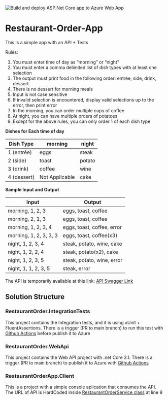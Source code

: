 ![Build and deploy ASP.Net Core app to Azure Web App](https://github.com/andersonnichele/Restaurant-Order-App/workflows/Build%20and%20deploy%20ASP.Net%20Core%20app%20to%20Azure%20Web%20App%20-%20restaurantorderapp/badge.svg?branch=main)

# Restaurant-Order-App

This is a simple app with an API + Tests

Rules:
1. You must enter time of day as “morning” or “night”
2. You must enter a comma delimited list of dish types with at least one selection
3. The output must print food in the following order: entrée, side, drink, dessert
4. There is no dessert for morning meals
5. Input is not case sensitive
6. If invalid selection is encountered, display valid selections up to the error, then print error
7. In the morning, you can order multiple cups of coffee
8. At night, you can have multiple orders of potatoes
9. Except for the above rules, you can only order 1 of each dish type

<strong>Dishes for Each time of day</strong>

Dish Type | morning | night
--- | --- | ---
1 (entrée) | eggs | steak
2 (side) | toast | potato
3 (drink) | coffee | wine
4 (dessert) | Not Applicable | cake

<strong>Sample Input and Output</strong>

Input | Output
--- | --- 
morning, 1, 2, 3 | eggs, toast, coffee
morning, 2, 1, 3 | eggs, toast, coffee
morning, 1, 2, 3, 4 | eggs, toast, coffee, error
morning, 1, 2, 3, 3, 3 | eggs, toast, coffee(x3)
night, 1, 2, 3, 4 | steak, potato, wine, cake
night, 1, 2, 2, 4 | steak, potato(x2), cake
night, 1, 2, 3, 5 | steak, potato, wine, error
night, 1, 1, 2, 3, 5 | steak, error


The API is temporarily available at this link: [API Swagger Link](https://restaurantorderapp.azurewebsites.net/swagger/index.html) 

## Solution Structure
### RestaurantOrder.IntegrationTests
This project contains the Integration tests, and it is using xUnit + FluentAssertions.
There is a trigger (PR to main branch) to run this test with [Github Actions](https://github.com/andersonnichele/Restaurant-Order-App/actions?query=workflow%3A%22Build+and+deploy+ASP.Net+Core+app+to+Azure+Web+App+-+restaurantorderapp%22) before publish it to Azure

### RestaurantOrder.WebApi
This project contains the Web API project with .net Core 3.1.
There is a trigger (PR to main branch) to publish it to Azure with [Github Actions](https://github.com/andersonnichele/Restaurant-Order-App/actions?query=workflow%3A%22Build+and+deploy+ASP.Net+Core+app+to+Azure+Web+App+-+restaurantorderapp%22)

### RestaurantOrderApp.Client
This is a project with a simple console aplication that consumes the API.
The URL of API is HardCoded inside [RestaurantOrderService class](https://github.com/andersonnichele/Restaurant-Order-App/blob/develop/RestaurantOrderApp.Client/Service/RestaurantOrderService.cs) at line 9

